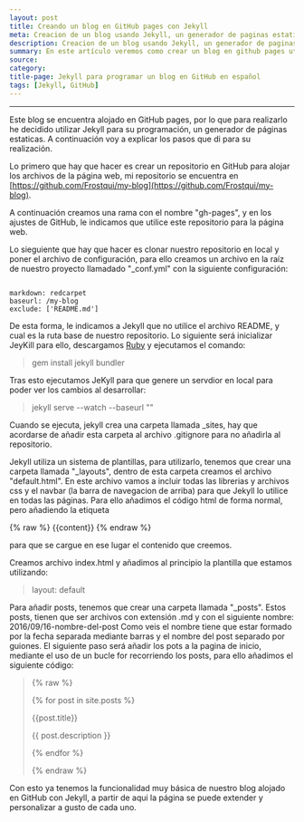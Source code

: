 ```yaml
---
layout: post
title: Creando un blog en GitHub pages con Jekyll 
meta: Creacion de un blog usando Jekyll, un generador de paginas estaticas 
description: Creacion de un blog usando Jekyll, un generador de paginas estaticas
summary: En este artículo veremos como crear un blog en github pages utilizando Jekyll para generar páginas estaticas. Utilizando Github como hosting, además de Jekyll, podemos crear un blog de forma muy sencilla. El ejemplo es esta misma web en la que te encuentras, creada con este mismo método.
source: 
category:
title-page: Jekyll para programar un blog en GitHub en español
tags: [Jekyll, GitHub]
---
```


***

Este blog se encuentra alojado en GitHub pages, por lo que para realizarlo he decidido utilizar Jekyll para su programación, un generador de páginas estaticas. A continuación voy a explicar los pasos que di para su realización. 

Lo primero que hay que hacer es crear un repositorio en GitHub para alojar los archivos de la página web, mi repositorio se encuentra en [https://github.com/Frostqui/my-blog](https://github.com/Frostqui/my-blog).

A continuación creamos una rama con el nombre "gh-pages", y en los ajustes de GitHub, le indicamos que utilice este repositorio para la página web.

Lo sieguiente que hay que hacer es clonar nuestro repositorio en local y poner el archivo de configuración, para ello creamos un archivo en la raíz de nuestro proyecto llamadado "_conf.yml" con la siguiente configuración:

<pre><code class="language-yaml">
markdown: redcarpet
baseurl: /my-blog
exclude: ['README.md']
</code></pre>

De esta forma, le indicamos a Jekyll que no utilice el archivo README, y cual es la ruta base de nuestro repositorio. 
Lo siguiente será inicializar JeyKill para ello, descargamos [Ruby](https://www.ruby-lang.org/es/) y ejecutamos el comando:

<blockquote>
      gem install jekyll bundler
</blockquote>

Tras esto ejecutamos JeKyll para que genere un servdior en local para poder ver los cambios al desarrollar:

<blockquote>
      jekyll serve --watch --baseurl ""
</blockquote>

Cuando se ejecuta, jekyll crea una carpeta llamada _sites, hay que acordarse de añadir esta carpeta al archivo .gitignore para no añadirla al repositorio.

Jekyll utiliza un sistema de plantillas, para utilizarlo, tenemos que crear una carpeta llamada "_layouts", dentro de esta carpeta creamos el archivo "default.html". En este archivo vamos a incluir todas las librerias y archivos css y el navbar (la barra de navegacion de arriba) para que Jekyll lo utilice en todas las páginas. Para ello añadimos el código html de forma normal, pero añadiendo la etiqueta

{% raw %}
{{content}}
{% endraw %}

para que se cargue en ese lugar el contenido que creemos.

Creamos archivo index.html y añadimos al principio la plantilla que estamos utilizando:
<blockquote>
      layout: default
</blockquote>

Para añadir posts, tenemos que crear una carpeta llamada "_posts". Estos posts, tienen que ser archivos con extensión .md y con el siguiente nombre: 2016/09/16-nombre-del-post
Como veis el nombre tiene que estar formado por la fecha separada mediante barras y el nombre del post separado por guiones.
El siguiente paso será añadir los pots a la pagina de inicio, mediante el uso de un bucle for recorriendo los posts, para ello añadimos el siguiente código:


<blockquote>
{% raw %} 

  {% for post in site.posts %}
  
  {{post.title}}
  
  {{ post.description }}
  
  {% endfor %} 

{% endraw %}
</blockquote>

Con esto ya tenemos la funcionalidad muy básica de nuestro blog alojado en GitHub con Jekyll, a partir de aqui la página se puede extender y personalizar a gusto de cada uno.
